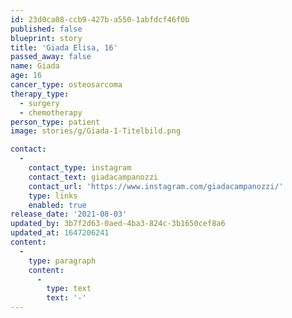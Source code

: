 ```yaml
---
id: 23d0ca08-ccb9-427b-a550-1abfdcf46f0b
published: false
blueprint: story
title: 'Giada Elisa, 16'
passed_away: false
name: Giada
age: 16
cancer_type: osteosarcoma
therapy_type:
  - surgery
  - chemotherapy
person_type: patient
image: stories/g/Giada-1-Titelbild.png

contact:
  -
    contact_type: instagram
    contact_text: giadacampanozzi
    contact_url: 'https://www.instagram.com/giadacampanozzi/'
    type: links
    enabled: true
release_date: '2021-08-03'
updated_by: 3b7f2d63-0aed-4ba3-824c-3b1650cef8a6
updated_at: 1647206241
content:
  -
    type: paragraph
    content:
      -
        type: text
        text: '-'
---
```

